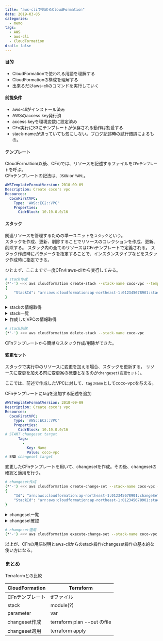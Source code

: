 ```yaml
---
title: "aws-cliで始めるCloudFormation"
date: 2019-03-05
categories:
  - memo
tags:
  - AWS
  - aws-cli
  - CloudFormation
draft: false
---
```


#### 目的

- CloudFormationで使われる用語を理解する
- CloudFormationの構成を理解する
- 出来るだけaws-cliのコマンドを実行していく

<!--more-->

#### 前提条件

- aws-cliがインストール済み
- AWSのaccess key発行済
- access keyを環境変数に設定済み
- CFn実行にS3にテンプレートが保存される動作は割愛する
- stack-nameが違っていても気にしない。ブログ記述時の試行錯誤によるもの。

#### テンプレート

CloudFormation(以後、CFn)では、リソースを記述するファイルを`CFnテンプレート`を呼ぶ。  
CFnテンプレートの記法は、`JSON` or `YAML`。

```yaml:example.yaml
AWSTemplateFormatVersion: 2010-09-09
Description: Create coco's vpc
Resources:
  CocoFirstVPC:
    Type: 'AWS::EC2::VPC'
    Properties: 
      CidrBlock: 10.10.0.0/16
```


#### スタック

関連リソースを管理するための単一ユニットを`スタック`という。  
スタックを作成、更新、削除することでリソースのコレクションを作成、更新、削除する。
スタック内の全てのリソースはCFnテンプレートで定義される。
スタック作成時にパラメータを指定することで、インスタンスタイプなどをスタック作成時に指定できる。

ひとまず、ここまでで一度CFnをaws-cliから実行してみる。
```bash
# stack作成
(*'-') <<< aws cloudformation create-stack --stack-name coco-vpc --template-body file://./example.yaml
{
    "StackId": "arn:aws:cloudformation:ap-northeast-1:012345678901:stack/coco-vpc/4a6f6260-3f09-11e9-a59f-066cec78e1f8"
}
```
</details>

<details>
<summary>stackの情報取得</summary>
```bash
(*'-') <<< aws cloudformation describe-stacks
{
    "Stacks": [
        {
            "StackId": "arn:aws:cloudformation:ap-northeast-1:012345678901:stack/coco-vpc/4a6f6260-3f09-11e9-a59f-066cec78e1f8",
            "StackName": "coco-vpc",
            "Description": "Create coco's vpc",
            "CreationTime": "2019-03-05T05:41:14.771Z",
            "RollbackConfiguration": {},
            "StackStatus": "CREATE_COMPLETE",
            "DisableRollback": false,
            "NotificationARNs": [],
            "Tags": [],
            "DriftInformation": {
                "StackDriftStatus": "NOT_CHECKED"
            }
        }
    ]
}
```
</details>

<details>
<summary>stack一覧</summary>
```bash
(*'-') <<< aws cloudformation list-stacks
{
    "StackSummaries": [
        {
            "StackId": "arn:aws:cloudformation:ap-northeast-1:012345678901:stack/coco-vpc/4a6f6260-3f09-11e9-a59f-066cec78e1f8",
            "StackName": "coco-vpc",
            "TemplateDescription": "Create coco's vpc",
            "CreationTime": "2019-03-05T05:41:14.771Z",
            "LastUpdatedTime": "2019-03-05T06:52:30.668Z",
            "DeletionTime": "2019-03-05T06:56:27.631Z",
            "StackStatus": "DELETE_COMPLETE",
            "DriftInformation": {
                "StackDriftStatus": "NOT_CHECKED"
            }
        }
    ]
}
```
</details>

<details>
<summary>作成したVPCの情報取得</summary>
```bash
(*'-') <<< aws ec2 describe-vpcs
{
    "Vpcs": [
        {
            "CidrBlock": "10.10.0.0/16",
            "DhcpOptionsId": "dopt-6d45040a",
            "State": "available",
            "VpcId": "vpc-0ff5de1320b84a7a0",
            "OwnerId": "012345678901",
            "InstanceTenancy": "default",
            "CidrBlockAssociationSet": [
                {
                    "AssociationId": "vpc-cidr-assoc-0cb726d4c403e6aa6",
                    "CidrBlock": "10.10.0.0/16",
                    "CidrBlockState": {
                        "State": "associated"
                    }
                }
            ],
            "IsDefault": false,
            "Tags": [
                {
                    "Key": "aws:cloudformation:stack-name",
                    "Value": "coco-vpc"
                },
                {
                    "Key": "aws:cloudformation:stack-id",
                    "Value": "arn:aws:cloudformation:ap-northeast-1:012345678901:stack/coco-vpc/4a6f6260-3f09-11e9-a59f-066cec78e1f8"
                },
                {
                    "Key": "aws:cloudformation:logical-id",
                    "Value": "CocoFirstVPC"
                }
            ]
        }
    ]
}
```
</details>

```bash
# stack削除
(*'-') <<< aws cloudformation delete-stack --stack-name coco-vpc
```

CFnテンプレートから簡単なスタック作成/削除ができた。


#### 変更セット
スタックで実行中のリソースに変更を加える場合、スタックを更新する。
リソースに変更を加える前に変更案の概要となるのが`changeset(変更セット)`。

ここでは、前述で作成したVPCに対して、`tag:Name`としてcoco-vpcを与える。

CFnテンプレートにtagを追加する記述を追加
```yaml
AWSTemplateFormatVersion: 2010-09-09
Description: Create coco's vpc
Resources:
  CocoFirstVPC:
    Type: 'AWS::EC2::VPC'
    Properties: 
      CidrBlock: 10.10.0.0/16
# START changeset target
      Tags:
        -
          Key: Name
          Value: coco-vpc
# END changeset target
```

変更したCFnテンプレートを用いて、changesetを作成。その後、changesetの確認と適用を行う。

```bash
# changeset作成
(*'-') <<< aws cloudformation create-change-set --stack-name coco-vpc --change-set-name first-changeset --template-body file://./example.yaml
{
    "Id": "arn:aws:cloudformation:ap-northeast-1:012345678901:changeSet/first-changeset/8c6d9520-df98-4fae-b00c-28c0267703fc",
    "StackId": "arn:aws:cloudformation:ap-northeast-1:012345678901:stack/coco-vpc/4a6f6260-3f09-11e9-a59f-066cec78e1f8"
}
```

<details>
<summary>changeset一覧</summary>
```bash
(*'-') <<< aws cloudformation list-change-sets --stack-name coco-vpc
{
    "Summaries": [
        {
            "StackId": "arn:aws:cloudformation:ap-northeast-1:012345678901:stack/coco-vpc/4a6f6260-3f09-11e9-a59f-066cec78e1f8",
            "StackName": "coco-vpc",
            "ChangeSetId": "arn:aws:cloudformation:ap-northeast-1:012345678901:changeSet/first-changeset/8c6d9520-df98-4fae-b00c-28c0267703fc",
            "ChangeSetName": "first-changeset",
            "ExecutionStatus": "AVAILABLE",
            "Status": "CREATE_COMPLETE",
            "CreationTime": "2019-03-05T06:45:17.395Z"
        }
    ]
}
```
</details>

<details>
<summary>changeset確認</summary>
```bash
(*'-') <<< aws cloudformation describe-change-set --stack-name coco-vpc --change-set-name first-changeset
{
    "Changes": [
        {
            "Type": "Resource",
            "ResourceChange": {
                "Action": "Modify",
                "LogicalResourceId": "CocoFirstVPC",
                "PhysicalResourceId": "vpc-0ff5de1320b84a7a0",
                "ResourceType": "AWS::EC2::VPC",
                "Replacement": "False",
                "Scope": [
                    "Tags"
                ],
                "Details": [
                    {
                        "Target": {
                            "Attribute": "Tags",
                            "RequiresRecreation": "Never"
                        },
                        "Evaluation": "Static",
                        "ChangeSource": "DirectModification"
                    }
                ]
            }
        }
    ],
    "ChangeSetName": "first-changeset",
    "ChangeSetId": "arn:aws:cloudformation:ap-northeast-1:012345678901:changeSet/first-changeset/8c6d9520-df98-4fae-b00c-28c0267703fc",
    "StackId": "arn:aws:cloudformation:ap-northeast-1:012345678901:stack/coco-vpc/4a6f6260-3f09-11e9-a59f-066cec78e1f8",
    "StackName": "coco-vpc",
    "Description": null,
    "Parameters": null,
    "CreationTime": "2019-03-05T06:45:17.395Z",
    "ExecutionStatus": "AVAILABLE",
    "Status": "CREATE_COMPLETE",
    "StatusReason": null,
    "NotificationARNs": [
        "arn:aws:sns:ap-northeast-1:012345678901:slack"
    ],
    "RollbackConfiguration": {
        "RollbackTriggers": []
    },
    "Capabilities": [],
    "Tags": null
}
```
</details>

```bash
# changeset適用
(*'-') <<< aws cloudformation execute-change-set --stack-name coco-vpc --change-set-name first-changeset
```

以上が、CFnの用語説明とaws-cliからのstack操作/changeset操作の基本的な使い方になる。

### まとめ

Terraformとの比較

| CloudFormation  | Terraform                         |
|-----------------|-----------------------------------|
| CFnテンプレート | tfファイル                        |
| stack           | module(?)                         |
| parameter       | var                               |
| changeset作成   | terraform plan --out <file>のfile |
| changeset適用   | terraform apply <file>            |


